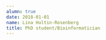 ```yaml
---
alumn: true
date: 2018-01-01
name: Lina Hultin-Rosenberg
title: PhD student/Bioinformatician
---
```


